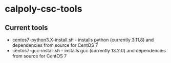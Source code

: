 # calpoly-csc-tools

## Current tools
- centos7-python3.X-install.sh - installs python (currently 3.11.8) and dependencies from source for CentOS 7
- centos7-gcc-install.sh - installs gcc (currently 13.2.0) and dependencies from source for CentOS 7